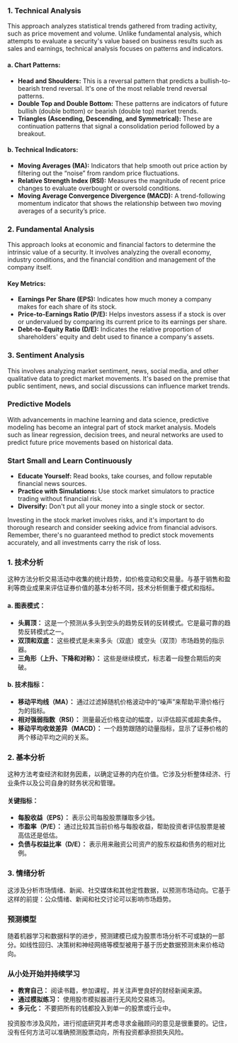 ### 1. **Technical Analysis**

This approach analyzes statistical trends gathered from trading activity, such as price movement and volume. Unlike fundamental analysis, which attempts to evaluate a security's value based on business results such as sales and earnings, technical analysis focuses on patterns and indicators.

#### a. Chart Patterns:

- **Head and Shoulders:** This is a reversal pattern that predicts a bullish-to-bearish trend reversal. It's one of the most reliable trend reversal patterns.
- **Double Top and Double Bottom:** These patterns are indicators of future bullish (double bottom) or bearish (double top) market trends.
- **Triangles (Ascending, Descending, and Symmetrical):** These are continuation patterns that signal a consolidation period followed by a breakout.

#### b. Technical Indicators:

- **Moving Averages (MA):** Indicators that help smooth out price action by filtering out the “noise” from random price fluctuations.
- **Relative Strength Index (RSI):** Measures the magnitude of recent price changes to evaluate overbought or oversold conditions.
- **Moving Average Convergence Divergence (MACD):** A trend-following momentum indicator that shows the relationship between two moving averages of a security’s price.

### 2. **Fundamental Analysis**

This approach looks at economic and financial factors to determine the intrinsic value of a security. It involves analyzing the overall economy, industry conditions, and the financial condition and management of the company itself.

#### Key Metrics:

- **Earnings Per Share (EPS):** Indicates how much money a company makes for each share of its stock.
- **Price-to-Earnings Ratio (P/E):** Helps investors assess if a stock is over or undervalued by comparing its current price to its earnings per share.
- **Debt-to-Equity Ratio (D/E):** Indicates the relative proportion of shareholders' equity and debt used to finance a company's assets.

### 3. **Sentiment Analysis**

This involves analyzing market sentiment, news, social media, and other qualitative data to predict market movements. It's based on the premise that public sentiment, news, and social discussions can influence market trends.

### Predictive Models

With advancements in machine learning and data science, predictive modeling has become an integral part of stock market analysis. Models such as linear regression, decision trees, and neural networks are used to predict future price movements based on historical data.

### Start Small and Learn Continuously

- **Educate Yourself:** Read books, take courses, and follow reputable financial news sources.
- **Practice with Simulations:** Use stock market simulators to practice trading without financial risk.
- **Diversify:** Don't put all your money into a single stock or sector.

Investing in the stock market involves risks, and it's important to do thorough research and consider seeking advice from financial advisors. Remember, there's no guaranteed method to predict stock movements accurately, and all investments carry the risk of loss.



### 1. **技术分析**

这种方法分析交易活动中收集的统计趋势，如价格变动和交易量。与基于销售和盈利等商业成果来评估证券价值的基本分析不同，技术分析侧重于模式和指标。

#### a. 图表模式：

- **头肩顶：** 这是一个预测从多头到空头的趋势反转的反转模式。它是最可靠的趋势反转模式之一。
- **双顶和双底：** 这些模式是未来多头（双底）或空头（双顶）市场趋势的指示器。
- **三角形（上升、下降和对称）：** 这些是继续模式，标志着一段整合期后的突破。

#### b. 技术指标：

- **移动平均线（MA）：** 通过过滤掉随机价格波动中的“噪声”来帮助平滑价格行为的指标。
- **相对强弱指数（RSI）：** 测量最近价格变动的幅度，以评估超买或超卖条件。
- **移动平均收敛差异（MACD）：** 一个趋势跟随的动量指标，显示了证券价格的两个移动平均之间的关系。

### 2. **基本分析**

这种方法考查经济和财务因素，以确定证券的内在价值。它涉及分析整体经济、行业条件以及公司自身的财务状况和管理。

#### 关键指标：

- **每股收益（EPS）：** 表示公司每股股票赚取多少钱。
- **市盈率（P/E）：** 通过比较其当前价格与每股收益，帮助投资者评估股票是被高估还是低估。
- **负债与权益比率（D/E）：** 表示用来融资公司资产的股东权益和债务的相对比例。

### 3. **情绪分析**

这涉及分析市场情绪、新闻、社交媒体和其他定性数据，以预测市场动向。它基于这样的前提：公众情绪、新闻和社交讨论可以影响市场趋势。

### 预测模型

随着机器学习和数据科学的进步，预测建模已成为股票市场分析不可或缺的一部分。如线性回归、决策树和神经网络等模型被用于基于历史数据预测未来价格动向。

### 从小处开始并持续学习

- **教育自己：** 阅读书籍，参加课程，并关注声誉良好的财经新闻来源。
- **通过模拟练习：** 使用股市模拟器进行无风险交易练习。
- **多元化：** 不要把所有的钱都投入到单一的股票或行业中。

投资股市涉及风险，进行彻底研究并考虑寻求金融顾问的意见是很重要的。记住，没有任何方法可以准确预测股票动向，所有投资都承担损失风险。